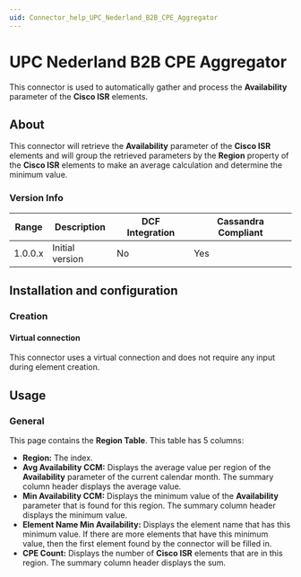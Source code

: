 ```yaml
---
uid: Connector_help_UPC_Nederland_B2B_CPE_Aggregator
---
```


# UPC Nederland B2B CPE Aggregator

This connector is used to automatically gather and process the **Availability** parameter of the **Cisco ISR** elements.

## About

This connector will retrieve the **Availability** parameter of the **Cisco ISR** elements and will group the retrieved parameters by the **Region** property of the **Cisco ISR** elements to make an average calculation and determine the minimum value.

### Version Info

| **Range** | **Description** | **DCF Integration** | **Cassandra Compliant** |
|------------------|-----------------|---------------------|-------------------------|
| 1.0.0.x          | Initial version | No                  | Yes                     |

## Installation and configuration

### Creation

#### Virtual connection

This connector uses a virtual connection and does not require any input during element creation.

## Usage

### General

This page contains the **Region Table**. This table has 5 columns:

- **Region:** The index.
- **Avg Availability CCM:** Displays the average value per region of the **Availability** parameter of the current calendar month. The summary column header displays the average value.
- **Min Availability CCM:** Displays the minimum value of the **Availability** parameter that is found for this region. The summary column header displays the minimum value.
- **Element Name Min Availability:** Displays the element name that has this minimum value. If there are more elements that have this minimum value, then the first element found by the connector will be filled in.
- **CPE Count:** Displays the number of **Cisco ISR** elements that are in this region. The summary column header displays the sum.
